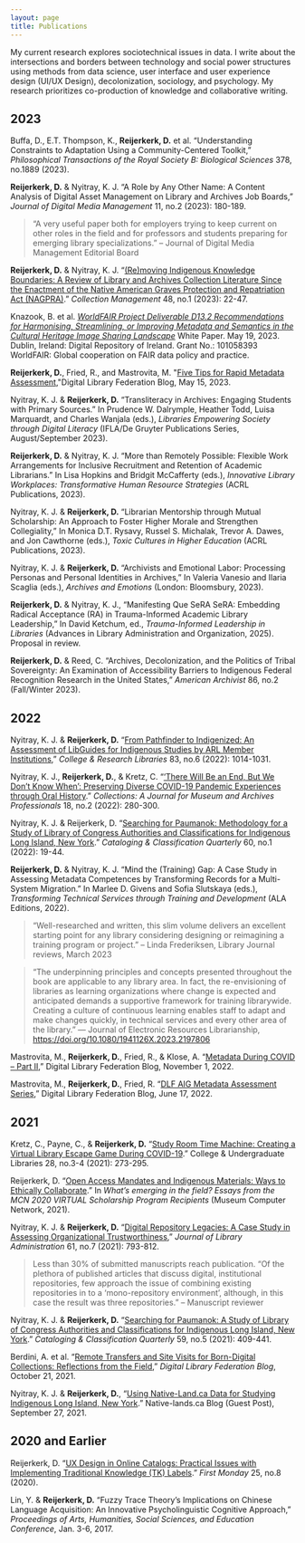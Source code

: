 ```yaml
---
layout: page
title: Publications
---
```

My current research explores sociotechnical issues in data. I write about the intersections and borders between technology and social power structures using methods from data science, user interface and user experience design (UI/UX Design), decolonization, sociology, and psychology. My research prioritizes co-production of knowledge and collaborative writing.


## 2023
Buffa, D., E.T. Thompson, K., **Reijerkerk, D.** et al. “Understanding Constraints to Adaptation Using a Community-Centered Toolkit,” _Philosophical Transactions of the Royal Society B: Biological Sciences_ 378, no.1889 (2023).

**Reijerkerk, D.** & Nyitray, K. J. “A Role by Any Other Name: A Content Analysis of Digital Asset Management on Library and Archives Job Boards,” _Journal of Digital Media Management_ 11, no.2 (2023): 180-189.

>“A very useful paper both for employers trying to keep current on other roles in the field and for professors and students preparing for emerging library specializations.” – Journal of Digital Media Management Editorial Board

**Reijerkerk, D.** & Nyitray, K. J. “[(Re)moving Indigenous Knowledge Boundaries: A Review of  Library and Archives Collection Literature Since the Enactment of the Native American Graves Protection and Repatriation Act (NAGPRA)](https://doi.org/10.1080/01462679.2022.2033144 ).” _Collection Management_ 48, no.1 (2023): 22-47. 

Knazook, B. et al. [_WorldFAIR Project Deliverable D13.2 Recommendations for Harmonising, Streamlining, or Improving Metadata and Semantics in the Cultural Heritage Image Sharing Landscape_](https://doi.org/10.5281/zenodo.7897244) White Paper. May 19, 2023. Dublin, Ireland: Digital Repository of Ireland. Grant No.: 101058393 WorldFAIR: Global cooperation on FAIR data policy and practice. 

**Reijerkerk, D.**, Fried, R., and Mastrovita, M. "[Five Tips for Rapid Metadata Assessment](https://www.diglib.org/five-tips-for-rapid-metadata-assessment/),"Digital Library Federation Blog, May 15, 2023.

Nyitray, K. J. & **Reijerkerk, D.** “Transliteracy in Archives: Engaging Students with Primary Sources.” In Prudence W. Dalrymple, Heather Todd, Luisa Marquardt, and Charles Wanjala (eds.), _Libraries Empowering Society through Digital Literacy_ (IFLA/De Gruyter Publications Series, August/September 2023). 

**Reijerkerk, D.** & Nyitray, K. J. “More than Remotely Possible: Flexible Work Arrangements for Inclusive Recruitment and Retention of Academic Librarians.” In Lisa Hopkins and Bridgit McCafferty (eds.), _Innovative Library Workplaces: Transformative Human Resource Strategies_ (ACRL Publications, 2023).

Nyitray, K. J. & **Reijerkerk, D.** “Librarian Mentorship through Mutual Scholarship: An Approach to Foster Higher Morale and Strengthen Collegiality,” In Monica D.T. Rysavy, Russel S. Michalak, Trevor A. Dawes, and Jon Cawthorne (eds.), _Toxic Cultures in Higher Education_ (ACRL Publications, 2023).

Nyitray, K. J. & **Reijerkerk, D.** “Archivists and Emotional Labor: Processing Personas and Personal Identities in Archives,” In Valeria Vanesio and Ilaria Scaglia (eds.), _Archives and Emotions_ (London: Bloomsbury, 2023).

**Reijerkerk, D.** & Nyitray, K. J., “Manifesting Que SeRA SeRA: Embedding Radical Acceptance (RA) in Trauma-Informed Academic Library Leadership,” In David Ketchum, ed., _Trauma-Informed Leadership in Libraries_ (Advances in Library Administration and Organization, 2025). Proposal in review. 

**Reijerkerk, D.** & Reed, C. “Archives, Decolonization, and the Politics of Tribal Sovereignty: An Examination of Accessibility Barriers to Indigenous Federal Recognition Research in the United States,” _American Archivist_ 86, no.2 (Fall/Winter 2023).

## 2022
Nyitray, K. J. & **Reijerkerk, D.** “[From Pathfinder to Indigenized: An Assessment of LibGuides for Indigenous Studies by ARL Member Institutions](https://doi.org/10.5860/crl.83.6.1014),” _College & Research Libraries_ 83, no.6 (2022): 1014-1031.

Nyitray, K. J., **Reijerkerk, D.**, & Kretz, C. “[‘There Will Be an End, But We Don’t Know When’: Preserving Diverse COVID-19 Pandemic Experiences through Oral History](https://doi.org/10.1177/15501906221079052).” _Collections: A Journal for Museum and Archives Professionals_ 18, no.2 (2022): 280-300. 

Nyitray, K. J. & Reijerkerk, D. “[Searching for Paumanok: Methodology for a Study of Library of Congress Authorities and Classifications for Indigenous Long Island, New York](https://doi.org/10.1080/01639374.2021.1989640).” _Cataloging & Classification Quarterly_ 60, no.1 (2022): 19-44.   

**Reijerkerk, D.** & Nyitray, K. J. “Mind the (Training) Gap: A Case Study in Assessing Metadata Competences by Transforming Records for a Multi-System Migration.” In Marlee D. Givens and Sofia Slutskaya (eds.), _Transforming Technical Services through Training and Development_ (ALA Editions, 2022). 

>“Well-researched and written, this slim volume delivers an excellent starting point for any library considering designing or reimagining a training program or project.” – Linda Frederiksen, Library Journal reviews, March 2023

>“The underpinning principles and concepts presented throughout the book are applicable to any library area. In fact, the re-envisioning of libraries as learning organizations where change is expected and anticipated demands a supportive framework for training librarywide. Creating a culture of continuous learning enables staff to adapt and make changes quickly, in technical services and every other area of the library.” — Journal of Electronic Resources Librarianship, https://doi.org/10.1080/1941126X.2023.2197806 

Mastrovita, M., **Reijerkerk, D.**, Fried, R., & Klose, A. “[Metadata During COVID – Part II](https://www.diglib.org/metadata-during-covid-part-ii/),” Digital Library Federation Blog, November 1, 2022.  

Mastrovita, M., **Reijerkerk, D.**, Fried, R. “[DLF AIG Metadata Assessment Series](https://www.diglib.org/dlf-aig-metadata-assessment-series/),” Digital Library Federation Blog, June 17, 2022. 

## 2021
Kretz, C., Payne, C., & **Reijerkerk, D.** “[Study Room Time Machine: Creating a Virtual Library Escape Game During COVID-19](https://doi.org/10.1080/10691316.2021.1975341).” College & Undergraduate Libraries 28, no.3-4 (2021): 273-295. 

Reijerkerk, D. “[Open Access Mandates and Indigenous Materials: Ways to Ethically Collaborate](https://publications.mcn.edu/2020-scholars/).” In _What’s emerging in the field? Essays from the MCN 2020 VIRTUAL Scholarship Program Recipients_ (Museum Computer Network, 2021).

Nyitray, K. J. & **Reijerkerk, D.** “[Digital Repository Legacies: A Case Study in Assessing Organizational Trustworthiness](https://doi.org/10.1080/01930826.2021.1972729),” _Journal of Library Administration_ 61, no.7 (2021): 793-812. 

>Less than 30% of submitted manuscripts reach publication. “Of the plethora of published articles that discuss digital, institutional repositories, few approach the issue of combining existing repositories in to a ‘mono-repository environment’, although, in this case the result was three repositories.” – Manuscript reviewer

Nyitray, K. J. & **Reijerkerk, D.** “[Searching for Paumanok: A Study of Library of Congress Authorities and Classifications for Indigenous Long Island, New York](https://doi.org/10.1080/01639374.2021.1929627).” _Cataloging & Classification Quarterly_ 59, no.5 (2021): 409-441.  

Berdini, A. et al. “[Remote Transfers and Site Visits for Born-Digital Collections: Reflections from the Field](https://www.diglib.org/remote-transfers-and-site-visits-for-born-digital-collections-reflections-from-the-field/),” _Digital Library Federation Blog_, October 21, 2021. 

Nyitray, K. J. & **Reijerkerk, D.**, “[Using Native-Land.ca Data for Studying Indigenous Long Island, New York](https://native-land.ca/using-native-land-ca-data-for-studying-indigenous-long-island-new-york/).” Native-lands.ca Blog (Guest Post), September 27, 2021. 

## 2020 and Earlier
Reijerkerk, D. “[UX Design in Online Catalogs: Practical Issues with Implementing Traditional Knowledge (TK) Labels](https://doi.org/10.5210/fm.v25i8.10406).” _First Monday_ 25, no.8 (2020).

Lin, Y. & **Reijerkerk, D.** “Fuzzy Trace Theory’s Implications on Chinese Language Acquisition: An Innovative Psycholinguistic Cognitive Approach,” _Proceedings of Arts, Humanities, Social Sciences, and Education Conference_, Jan. 3-6, 2017. 

